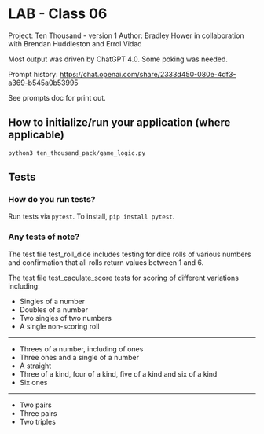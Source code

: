 # LAB - Class 06

Project: Ten Thousand - version 1
Author: Bradley Hower in collaboration with Brendan Huddleston and Errol Vidad

Most output was driven by ChatGPT 4.0. Some poking was needed.

Prompt history: https://chat.openai.com/share/2333d450-080e-4df3-a369-b545a0b53995

See prompts doc for print out.

## How to initialize/run your application (where applicable)

`python3 ten_thousand_pack/game_logic.py`

## Tests

### How do you run tests?

Run tests via `pytest`. To install, `pip install pytest`.

### Any tests of note?

The test file test_roll_dice includes testing for dice rolls of various numbers and confirmation that all rolls return values between 1 and 6.

The test file test_caculate_score tests for scoring of different variations including:

+ Singles of a number
+ Doubles of a number
+ Two singles of two numbers
+ A single non-scoring roll

---

+ Threes of a number, including of ones
+ Three ones and a single of a number
+ A straight
+ Three of a kind, four of a kind, five of a kind and six of a kind
+ Six ones

---

+ Two pairs
+ Three pairs
+ Two triples
